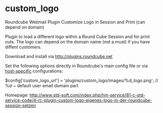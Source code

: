 custom_logo
===========

Roundcube Webmail Plugin Customize Logo in Session and Print (can depend on domain)

Plugin to load a different logo within a Round Cube Session and for print outs.
The logo can depend on the domain name (not a must) if you have diffent customers.

Download and install via http://plugins.roundcube.net

Set the following options directly in Roundcube's main config file or via 
[host-specific](http://trac.roundcube.net/wiki/Howto_Config/Multidomains) configurations:

$config['custom_logo_url'] = 'plugins/custom_logo/images/%d_logo.png'; // %d ~ default user email domain part

Homepage:
http://www.std-soft.com/index.php/hm-service/81-c-std-service-code/4-rc-plugin-custom-logo-eigenes-logo-in-der-roundcube-session-setzen

